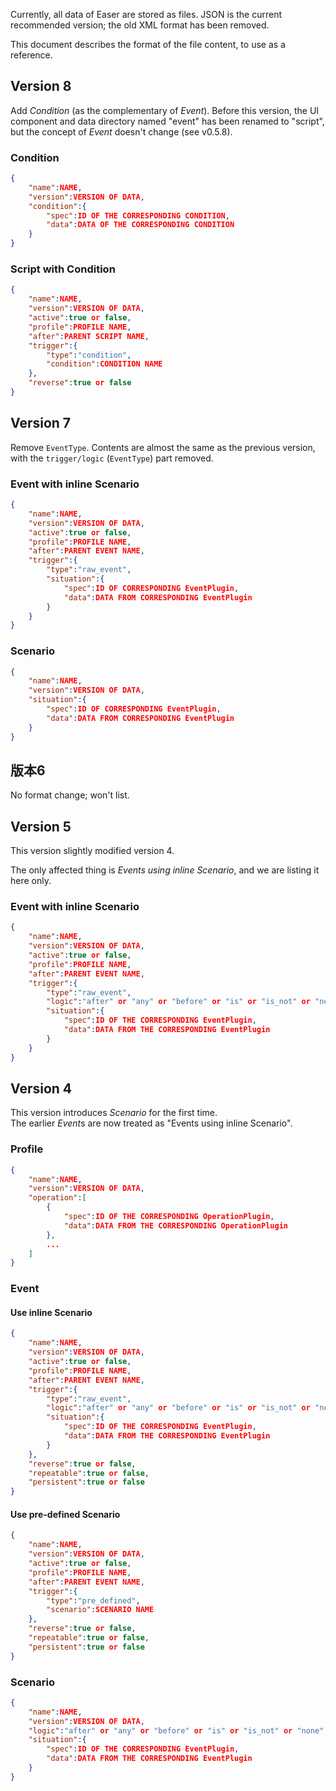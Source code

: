 Currently, all data of Easer are stored as files. JSON is the current recommended version; the old XML format has been removed.

This document describes the format of the file content, to use as a reference.

## Version 8
Add *Condition* (as the complementary of *Event*). Before this version, the UI component and data directory named "event" has been renamed to "script", but the concept of *Event* doesn't change (see v0.5.8).

### Condition
```JSON
{
	"name":NAME,
	"version":VERSION OF DATA,
	"condition":{
		"spec":ID OF THE CORRESPONDING CONDITION,
		"data":DATA OF THE CORRESPONDING CONDITION
	}
}
```

### Script with Condition
```JSON
{
	"name":NAME,
	"version":VERSION OF DATA,
	"active":true or false,
	"profile":PROFILE NAME,
	"after":PARENT SCRIPT NAME,
	"trigger":{
		"type":"condition",
		"condition":CONDITION NAME
	},
	"reverse":true or false
}
```

## Version 7
Remove `EventType`.
Contents are almost the same as the previous version, with the `trigger/logic` (`EventType`) part removed.

### Event with inline Scenario
```JSON
{
	"name":NAME,
	"version":VERSION OF DATA,
	"active":true or false,
	"profile":PROFILE NAME,
	"after":PARENT EVENT NAME,
	"trigger":{
		"type":"raw_event",
		"situation":{
			"spec":ID OF CORRESPONDING EventPlugin,
			"data":DATA FROM CORRESPONDING EventPlugin
		}
	}
}
```

### Scenario
```JSON
{
	"name":NAME,
	"version":VERSION OF DATA,
	"situation":{
		"spec":ID OF CORRESPONDING EventPlugin,
		"data":DATA FROM CORRESPONDING EventPlugin
	}
}

```

## 版本6
No format change; won't list.

## Version 5
This version slightly modified version 4.

The only affected thing is *Events using inline Scenario*, and we are listing it here only.

### Event with inline Scenario
```JSON
{
	"name":NAME,
	"version":VERSION OF DATA,
	"active":true or false,
	"profile":PROFILE NAME,
	"after":PARENT EVENT NAME,
	"trigger":{
		"type":"raw_event",
		"logic":"after" or "any" or "before" or "is" or "is_not" or "none",
		"situation":{
			"spec":ID OF THE CORRESPONDING EventPlugin,
			"data":DATA FROM THE CORRESPONDING EventPlugin
		}
	}
}
```

## Version 4
This version introduces *Scenario* for the first time.  
The earlier *Event*s are now treated as "Events using inline Scenario".
### Profile
```JSON
{
	"name":NAME,
	"version":VERSION OF DATA,
	"operation":[
		{
			"spec":ID OF THE CORRESPONDING OperationPlugin,
			"data":DATA FROM THE CORRESPONDING OperationPlugin
		},
		...
	]
}
```

### Event
#### Use inline Scenario
```JSON
{
	"name":NAME,
	"version":VERSION OF DATA,
	"active":true or false,
	"profile":PROFILE NAME,
	"after":PARENT EVENT NAME,
	"trigger":{
		"type":"raw_event",
		"logic":"after" or "any" or "before" or "is" or "is_not" or "none",
		"situation":{
			"spec":ID OF THE CORRESPONDING EventPlugin,
			"data":DATA FROM THE CORRESPONDING EventPlugin
		}
	},
	"reverse":true or false,
	"repeatable":true or false,
	"persistent":true or false
}
```
#### Use pre-defined Scenario
```JSON
{
	"name":NAME,
	"version":VERSION OF DATA,
	"active":true or false,
	"profile":PROFILE NAME,
	"after":PARENT EVENT NAME,
	"trigger":{
		"type":"pre_defined",
		"scenario":SCENARIO NAME
	},
	"reverse":true or false,
	"repeatable":true or false,
	"persistent":true or false
}
```
### Scenario
```JSON
{
	"name":NAME,
	"version":VERSION OF DATA,
	"logic":"after" or "any" or "before" or "is" or "is_not" or "none",
	"situation":{
		"spec":ID OF THE CORRESPONDING EventPlugin,
		"data":DATA FROM THE CORRESPONDING EventPlugin
	}
}

```
